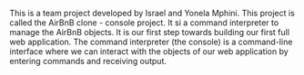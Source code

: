 This is a team project developed by Israel and Yonela Mphini. This project is called the AirBnB clone - console project. It si a command interpreter to manage the  AirBnB objects. It is our first step towards building our first full web application. The command interpreter (the console) is a command-line interface where we can interact with the objects of our web application by entering commands and receiving output.
